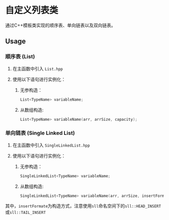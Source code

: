 # 自定义列表类

通过C++模板类实现的顺序表、单向链表以及双向链表。

## **Usage**

### 顺序表 (List)

1. 在主函数中引入 `List.hpp`

2. 使用以下语句进行实例化：

    1. 无参构造：

       ```c++
       List<TypeName> variableName; 
       ```

    2. 从数组构造:

       ```c++
       List<TypeName> variableName(arr, arrSize, capacity); 
       ```

### 单向链表 (Single Linked List)

1. 在主函数中引入 `SingleLinkedList.hpp`

2. 使用以下语句进行实例化：

    1. 无参构造：

       ```c++
       SingleLinkedList<TypeName> variableName; 
       ```

    2. 从数组构造:

       ```c++
       SingleLinkedList<TypeName> variableName(arr, arrSize, insertFormate); 
       ```

其中，```insertFormate```为构造方式，注意使用`sll`命名空间下的`sll::HEAD_INSERT`或`sll::TAIL_INSERT`

